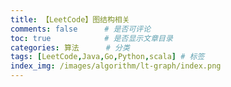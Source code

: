```yaml
---
title: 【LeetCode】图结构相关
comments: false      # 是否可评论
toc: true            # 是否显示文章目录
categories: 算法      # 分类
tags: [LeetCode,Java,Go,Python,scala] # 标签
index_img: /images/algorithm/lt-graph/index.png
---
```

